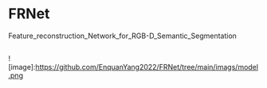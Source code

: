 # FRNet
Feature_reconstruction_Network_for_RGB-D_Semantic_Segmentation
##
![image]:https://github.com/EnquanYang2022/FRNet/tree/main/imags/model.png
